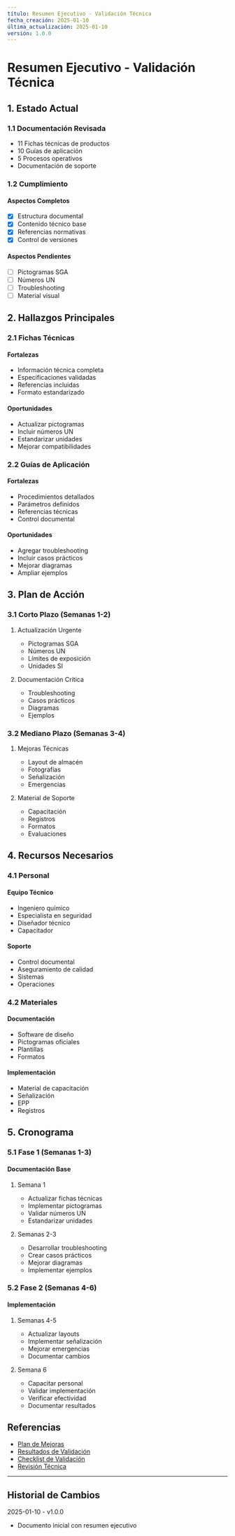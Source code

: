 ```yaml
---
título: Resumen Ejecutivo - Validación Técnica
fecha_creación: 2025-01-10
última_actualización: 2025-01-10
versión: 1.0.0
---
```


# Resumen Ejecutivo - Validación Técnica

## 1. Estado Actual

### 1.1 Documentación Revisada
- 11 Fichas técnicas de productos
- 10 Guías de aplicación
- 5 Procesos operativos
- Documentación de soporte

### 1.2 Cumplimiento
#### Aspectos Completos
- [x] Estructura documental
- [x] Contenido técnico base
- [x] Referencias normativas
- [x] Control de versiones

#### Aspectos Pendientes
- [ ] Pictogramas SGA
- [ ] Números UN
- [ ] Troubleshooting
- [ ] Material visual

## 2. Hallazgos Principales

### 2.1 Fichas Técnicas
#### Fortalezas
- Información técnica completa
- Especificaciones validadas
- Referencias incluidas
- Formato estandarizado

#### Oportunidades
- Actualizar pictogramas
- Incluir números UN
- Estandarizar unidades
- Mejorar compatibilidades

### 2.2 Guías de Aplicación
#### Fortalezas
- Procedimientos detallados
- Parámetros definidos
- Referencias técnicas
- Control documental

#### Oportunidades
- Agregar troubleshooting
- Incluir casos prácticos
- Mejorar diagramas
- Ampliar ejemplos

## 3. Plan de Acción

### 3.1 Corto Plazo (Semanas 1-2)
1. Actualización Urgente
   - Pictogramas SGA
   - Números UN
   - Límites de exposición
   - Unidades SI

2. Documentación Crítica
   - Troubleshooting
   - Casos prácticos
   - Diagramas
   - Ejemplos

### 3.2 Mediano Plazo (Semanas 3-4)
1. Mejoras Técnicas
   - Layout de almacén
   - Fotografías
   - Señalización
   - Emergencias

2. Material de Soporte
   - Capacitación
   - Registros
   - Formatos
   - Evaluaciones

## 4. Recursos Necesarios

### 4.1 Personal
#### Equipo Técnico
- Ingeniero químico
- Especialista en seguridad
- Diseñador técnico
- Capacitador

#### Soporte
- Control documental
- Aseguramiento de calidad
- Sistemas
- Operaciones

### 4.2 Materiales
#### Documentación
- Software de diseño
- Pictogramas oficiales
- Plantillas
- Formatos

#### Implementación
- Material de capacitación
- Señalización
- EPP
- Registros

## 5. Cronograma

### 5.1 Fase 1 (Semanas 1-3)
#### Documentación Base
1. Semana 1
   - Actualizar fichas técnicas
   - Implementar pictogramas
   - Validar números UN
   - Estandarizar unidades

2. Semanas 2-3
   - Desarrollar troubleshooting
   - Crear casos prácticos
   - Mejorar diagramas
   - Implementar ejemplos

### 5.2 Fase 2 (Semanas 4-6)
#### Implementación
1. Semanas 4-5
   - Actualizar layouts
   - Implementar señalización
   - Mejorar emergencias
   - Documentar cambios

2. Semana 6
   - Capacitar personal
   - Validar implementación
   - Verificar efectividad
   - Documentar resultados

## Referencias
- [Plan de Mejoras](04_plan_mejoras.md)
- [Resultados de Validación](03_resultados_validacion.md)
- [Checklist de Validación](02_checklist_validacion.md)
- [Revisión Técnica](01_revision_tecnica.md)

---
## Historial de Cambios
2025-01-10 - v1.0.0
- Documento inicial con resumen ejecutivo